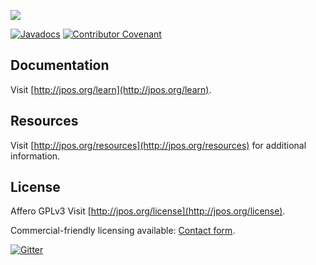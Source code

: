 [![][jpos-logo]][jpos-url]

[![Javadocs](http://www.javadoc.io/badge/org.jpos/jpos.svg)](http://www.javadoc.io/doc/org.jpos/jpos)
[![Contributor Covenant](https://img.shields.io/badge/Contributor%20Covenant-2.0-4baaaa.svg)](CODE_OF_CONDUCT.md)

## Documentation

Visit [http://jpos.org/learn](http://jpos.org/learn).

## Resources

Visit [http://jpos.org/resources](http://jpos.org/resources) for additional information.


## License

Affero GPLv3 Visit [http://jpos.org/license](http://jpos.org/license).

Commercial-friendly licensing available: [Contact form](http://jpos.org/main/contact?p=license).

[jpos-logo]: http://jpos.org/images/jpos.png
[jpos-url]: http://jpos.org
[![Gitter](https://badges.gitter.im/jpos/jPOS.svg)](https://gitter.im/jpos/jPOS?utm_source=badge&utm_medium=badge&utm_campaign=pr-badge)
